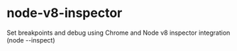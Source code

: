 # node-v8-inspector
Set breakpoints and debug using Chrome and Node v8 inspector integration (node --inspect)
